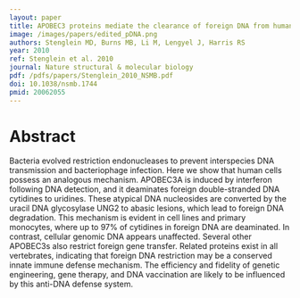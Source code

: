 ```yaml
---
layout: paper
title: APOBEC3 proteins mediate the clearance of foreign DNA from human cells.
image: /images/papers/edited_pDNA.png
authors: Stenglein MD, Burns MB, Li M, Lengyel J, Harris RS
year: 2010
ref: Stenglein et al. 2010
journal: Nature structural & molecular biology
pdf: /pdfs/papers/Stenglein_2010_NSMB.pdf
doi: 10.1038/nsmb.1744
pmid: 20062055
---
```


# Abstract

Bacteria evolved restriction endonucleases to prevent interspecies DNA transmission and bacteriophage infection. Here we show that human cells possess an analogous mechanism. APOBEC3A is induced by interferon following DNA detection, and it deaminates foreign double-stranded DNA cytidines to uridines. These atypical DNA nucleosides are converted by the uracil DNA glycosylase UNG2 to abasic lesions, which lead to foreign DNA degradation. This mechanism is evident in cell lines and primary monocytes, where up to 97% of cytidines in foreign DNA are deaminated. In contrast, cellular genomic DNA appears unaffected. Several other APOBEC3s also restrict foreign gene transfer. Related proteins exist in all vertebrates, indicating that foreign DNA restriction may be a conserved innate immune defense mechanism. The efficiency and fidelity of genetic engineering, gene therapy, and DNA vaccination are likely to be influenced by this anti-DNA defense system.
